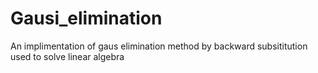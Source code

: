 # Gausi_elimination
An implimentation of gaus elimination method by backward subsititution used to solve linear algebra
